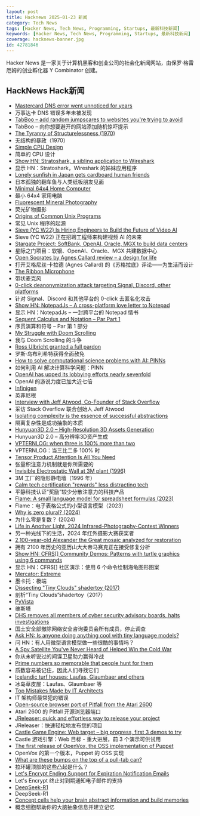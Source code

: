 ```yaml
---
layout: post
title: Hacknews 2025-01-23 新闻
category: Tech News
tags: [Hacker News, Tech News, Programming, Startups, 最新科技新闻]
keywords: [Hacker News, Tech News, Programming, Startups, 最新科技新闻]
coverage: hacknews-banner.jpg
id: 42781846
---
```


Hacker News 是一家关于计算机黑客和创业公司的社会化新闻网站，由保罗·格雷厄姆的创业孵化器 Y Combinator 创建。

## HackNews Hack新闻

- [Mastercard DNS error went unnoticed for years](https://krebsonsecurity.com/2025/01/mastercard-dns-error-went-unnoticed-for-years/)
- 万事达卡 DNS 错误多年未被发现
- [TabBoo – add random jumpscares to websites you're trying to avoid](https://tabboo.xyz/)
- TabBoo – 向你想要避开的网站添加随机惊吓提示
- [The Tyranny of Structurelessness (1970)](https://www.jofreeman.com/joreen/tyranny.htm)
- 无结构的暴政（1970）
- [Simple CPU Design](http://simplecpudesign.com/)
- 简单的 CPU 设计
- [Show HN: Stratoshark, a sibling application to Wireshark](https://stratoshark.org/)
- 显示 HN：Stratoshark，Wireshark 的姊妹应用程序
- [Lonely sunfish in Japan gets cardboard human friends](https://www.bbc.com/news/articles/cqjv4lz7g57o)
- 日本孤独的翻车鱼与人类纸板朋友见面
- [Minimal 64x4 Home Computer](https://github.com/slu4coder/Minimal-64x4-Home-Computer)
- 最小 64x4 家用电脑
- [Fluorescent Mineral Photography](https://www.naturesrainbows.com/photography)
- 荧光矿物摄影
- [Origins of Common Unix Programs](https://darwinsys.com/history/origins.html)
- 常见 Unix 程序的起源
- [Sieve (YC W22) Is Hiring Engineers to Build the Future of Video AI](https://www.sievedata.com/)
- Sieve (YC W22) 正在招聘工程师来构建视频 AI 的未来
- [Stargate Project: SoftBank, OpenAI, Oracle, MGX to build data centers](https://apnews.com/article/trump-ai-openai-oracle-softbank-son-altman-ellison-be261f8a8ee07a0623d4170397348c41)
- 星际之门项目：软银、OpenAI、Oracle、MGX 共建数据中心
- [Open Socrates by Agnes Callard review – a design for life](https://www.theguardian.com/books/2025/jan/16/open-socrates-by-agnes-callard-review-a-design-for-life)
- 打开艾格尼丝·卡拉德 (Agnes Callard) 的《苏格拉底》评论——为生活而设计
- [The Ribbon Microphone](https://khz.ac/sound/ribbon-mic/)
- 带状麦克风
- [0-click deanonymization attack targeting Signal, Discord, other platforms](https://gist.github.com/hackermondev/45a3cdfa52246f1d1201c1e8cdef6117)
- 针对 Signal、Discord 和其他平台的 0-click 去匿名化攻击
- [Show HN: NotepadJs – A cross-platform love letter to Notepad](https://github.com/itamarom/notepadjs)
- 显示 HN：NotepadJs – 一封跨平台的 Notepad 情书
- [Sequent Calculus and Notation – Par Part 1](https://ryanbrewer.dev/posts/sequent-calculus/)
- 序贯演算和符号 – Par 第 1 部分
- [My Struggle with Doom Scrolling](https://allthatjazz.me/posts/doom-scrolling-struggles)
- 我与 Doom Scrolling 的斗争
- [Ross Ulbricht granted a full pardon](https://twitter.com/Free_Ross/status/1881851923005165704)
- 罗斯·乌布利希特获得全面赦免
- [How to solve computational science problems with AI: PINNs](https://mertkavi.com/how-to-solve-computational-science-problems-with-ai-physics-informed-neural-networks-pinns/)
- 如何利用 AI 解决计算科学问题：PINN
- [OpenAI has upped its lobbying efforts nearly sevenfold](https://www.technologyreview.com/2025/01/21/1110260/openai-ups-its-lobbying-efforts-nearly-seven-fold/)
- OpenAI 的游说力度已加大近七倍
- [Infinigen](https://infinigen.org/)
- 英菲尼根
- [Interview with Jeff Atwood, Co-Founder of Stack Overflow](https://www.cnbc.com/2025/01/18/tech-founder-jeff-atwood-why-im-giving-away-millions-within-next-5-years.html)
- 采访 Stack Overflow 联合创始人 Jeff Atwood
- [Isolating complexity is the essence of successful abstractions](https://v5.chriskrycho.com/journal/essence-of-successful-abstractions/)
- 隔离复杂性是成功抽象的本质
- [Hunyuan3D 2.0 – High-Resolution 3D Assets Generation](https://github.com/Tencent/Hunyuan3D-2)
- Hunyuan3D 2.0 – 高分辨率3D资产生成
- [VPTERNLOG: when three is 100% more than two](https://pvk.ca/Blog/2024/11/22/vpternlog-ternary-isnt-50-percent/)
- VPTERNLOG：当三比二多 100% 时
- [Tensor Product Attention Is All You Need](https://arxiv.org/abs/2501.06425)
- 张量积注意力机制就是你所需要的
- [Invisible Electrostatic Wall at 3M plant (1996)](http://amasci.com/weird/unusual/e-wall.html)
- 3M 工厂的隐形静电墙（1996 年）
- [Calm tech certification "rewards" less distracting tech](https://spectrum.ieee.org/calm-tech)
- 平静科技认证“奖励”较少分散注意力的科技产品
- [Flame: A small language model for spreadsheet formulas (2023)](https://arxiv.org/abs/2301.13779)
- Flame：电子表格公式的小型语言模型（2023）
- [Why is zero plural? (2024)](https://ell.stackexchange.com/questions/352455/why-is-zero-plural)
- 为什么零是复数？ (2024)
- [Life in Another Light, 2024 Infrared-Photography-Contest Winners](https://www.theatlantic.com/photo/2025/01/infrared-photography-contest-winners-2024/681316/)
- 另一种光线下的生活，2024 年红外摄影大赛获奖者
- [2,100-year-old Alexander the Great mosaic analyzed for restoration](https://phys.org/news/2025-01-echoing-eternity-year-alexander-great.html)
- 拥有 2100 年历史的亚历山大大帝马赛克正在接受修复分析
- [Show HN: CFRS[] Community Demos: Patterns with turtle graphics using 6 commands]()
- 显示 HN：CFRS[] 社区演示：使用 6 个命令绘制海龟图形图案
- [Mercator: Extreme](https://mrgris.com/projects/merc-extreme/)
- 墨卡托：极端
- [Dissecting "Tiny Clouds" shadertoy (2017)](https://blog.demofox.org/2017/11/26/dissecting-tiny-clouds/)
- 剖析“Tiny Clouds”shadertoy（2017）
- [PyVista](https://pyvista.org/)
- 维斯塔
- [DHS removes all members of cyber security advisory boards, halts investigations](https://bsky.app/profile/ericjgeller.com/post/3lgbpqmxeok2f)
- 国土安全部撤除网络安全咨询委员会所有成员，停止调查
- [Ask HN: Is anyone doing anything cool with tiny language models?]()
- 问 HN：有人用微型语言模型做一些很酷的事情吗？
- [A Spy Satellite You've Never Heard of Helped Win the Cold War](https://spectrum.ieee.org/reconnaissance-satellite)
- 你从未听说过的间谍卫星助力赢得冷战
- [Prime numbers so memorable that people hunt for them](https://www.scientificamerican.com/article/these-prime-numbers-are-so-memorable-that-people-hunt-for-them/)
- 质数容易被记住，因此人们寻找它们
- [Icelandic turf houses: Laufas, Glaumbaer and others](https://rachelsruminations.com/icelandic-turf-houses-laufas-glaumbaer/)
- 冰岛草皮屋：Laufas、Glaumbaer 等
- [Top Mistakes Made by IT Architects](https://florat.net/top-mistakes-made-by-it-architects/)
- IT 架构师最常犯的错误
- [Open-source browser port of Pitfall from the Atari 2600](https://meatfighter.com/pitfall-web/)
- Atari 2600 的 Pitfall 开源浏览器端口
- [JReleaser: quick and effortless way to release your project](https://jreleaser.org/)
- JReleaser：快速轻松地发布您的项目
- [Castle Game Engine: Web target – big progress, first 3 demos to try](https://castle-engine.io/wp/2025/01/06/web-target-big-progress-first-3-demos-to-try/)
- Castle 游戏引擎：Web 目标 - 重大进展，前 3 个演示可供试用
- [The first release of OpenVox, the OSS implementation of Puppet](https://overlookinfratech.com/2025/01/21/first-release-hot-off-the-presses/)
- OpenVox 的第一个版本，Puppet 的 OSS 实现
- [What are these bumps on the top of a pull-tab can?](https://old.reddit.com/r/whatisthisthing/comments/1i5ztq4/comment/m8a7m8m/)
- 拉环罐顶部的这些凸起是什么？
- [Let's Encrypt Ending Support for Expiration Notification Emails](https://letsencrypt.org/2025/01/22/ending-expiration-emails/)
- Let's Encrypt 终止对到期通知电子邮件的支持
- [DeepSeek-R1](https://github.com/deepseek-ai/DeepSeek-R1)
- DeepSeek-R1
- [Concept cells help your brain abstract information and build memories](https://www.quantamagazine.org/concept-cells-help-your-brain-abstract-information-and-build-memories-20250121/)
- 概念细胞帮助你的大脑抽象信息并建立记忆


